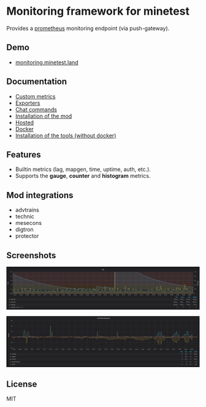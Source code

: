 # Monitoring framework for minetest
Provides a [prometheus](https://prometheus.io) monitoring endpoint (via push-gateway).

## Demo

* [monitoring.minetest.land](https://monitoring.minetest.land/d/YUpouLmWk/overview?tab=visualization&orgId=1&refresh=5s&var-instance=creative1)

## Documentation

* [Custom metrics](./doc/custom.md)
* [Exporters](./doc/exporters.md)
* [Chat commands](./doc/chatcommands.md)
* [Installation of the mod](./doc/install.md)
* [Hosted](./doc/hosted.md)
* [Docker](./doc/docker.md)
* [Installation of the tools (without docker)](./doc/standalone.md)

## Features

* Builtin metrics (lag, mapgen, time, uptime, auth, etc.).
* Supports the **gauge**, **counter** and **histogram** metrics.

## Mod integrations

* advtrains
* technic
* mesecons
* digtron
* protector

## Screenshots

![](./pics/lag.png?raw=true)

![](./pics/craft.png?raw=true)

## License

MIT
